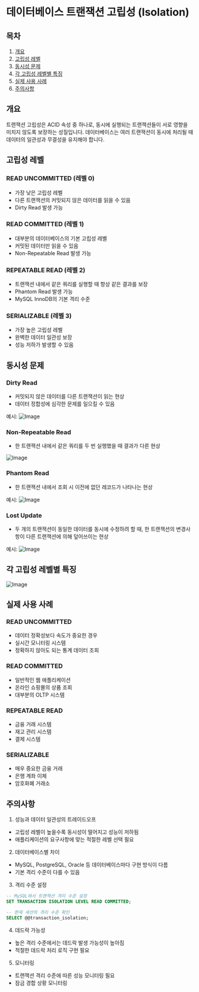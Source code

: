 # 데이터베이스 트랜잭션 고립성 (Isolation)

## 목차
1. [개요](#개요)
2. [고립성 레벨](#고립성-레벨)
3. [동시성 문제](#동시성-문제)
4. [각 고립성 레벨별 특징](#각-고립성-레벨별-특징)
5. [실제 사용 사례](#실제-사용-사례)
6. [주의사항](#주의사항)

## 개요

트랜잭션 고립성은 ACID 속성 중 하나로, 동시에 실행되는 트랜잭션들이 서로 영향을 미치지 않도록 보장하는 성질입니다. 데이터베이스는 여러 트랜잭션이 동시에 처리될 때 데이터의 일관성과 무결성을 유지해야 합니다.

## 고립성 레벨

### READ UNCOMMITTED (레벨 0)
- 가장 낮은 고립성 레벨
- 다른 트랜잭션의 커밋되지 않은 데이터를 읽을 수 있음
- Dirty Read 발생 가능

### READ COMMITTED (레벨 1)
- 대부분의 데이터베이스의 기본 고립성 레벨
- 커밋된 데이터만 읽을 수 있음
- Non-Repeatable Read 발생 가능

### REPEATABLE READ (레벨 2)
- 트랜잭션 내에서 같은 쿼리를 실행할 때 항상 같은 결과를 보장
- Phantom Read 발생 가능
- MySQL InnoDB의 기본 격리 수준

### SERIALIZABLE (레벨 3)
- 가장 높은 고립성 레벨
- 완벽한 데이터 일관성 보장
- 성능 저하가 발생할 수 있음

## 동시성 문제

### Dirty Read
- 커밋되지 않은 데이터를 다른 트랜잭션이 읽는 현상
- 데이터 정합성에 심각한 문제를 일으킬 수 있음

예시:
![Image](https://github.com/user-attachments/assets/702ec364-f4bf-44b3-920c-a8ad31a1bf99)


### Non-Repeatable Read
- 한 트랜잭션 내에서 같은 쿼리를 두 번 실행했을 때 결과가 다른 현상

![Image](https://github.com/user-attachments/assets/1961f2d0-a28c-40d6-9fe0-0a47900bc41d)
### Phantom Read
- 한 트랜잭션 내에서 조회 시 이전에 없던 레코드가 나타나는 현상

예시:
![Image](https://github.com/user-attachments/assets/45a122fd-b390-4675-8b4c-1cacc35607aa)

### Lost Update
- 두 개의 트랜잭션이 동일한 데이터를 동시에 수정하려 할 때, 한 트랜잭션의 변경사항이 다른 트랜잭션에 의해 덮어쓰이는 현상

예시:
![Image](https://github.com/user-attachments/assets/15a12101-a208-44f4-ab66-d9a62515f5bc)
## 각 고립성 레벨별 특징
![Image](https://github.com/user-attachments/assets/933010e1-1ad4-4873-b1db-f70ac9e97eb4)

## 실제 사용 사례

### READ UNCOMMITTED
- 데이터 정확성보다 속도가 중요한 경우
- 실시간 모니터링 시스템
- 정확하지 않아도 되는 통계 데이터 조회

### READ COMMITTED
- 일반적인 웹 애플리케이션
- 온라인 쇼핑몰의 상품 조회
- 대부분의 OLTP 시스템

### REPEATABLE READ
- 금융 거래 시스템
- 재고 관리 시스템
- 결제 시스템

### SERIALIZABLE
- 매우 중요한 금융 거래
- 은행 계좌 이체
- 암호화폐 거래소

## 주의사항

1. 성능과 데이터 일관성의 트레이드오프
- 고립성 레벨이 높을수록 동시성이 떨어지고 성능이 저하됨
- 애플리케이션의 요구사항에 맞는 적절한 레벨 선택 필요

2. 데이터베이스별 차이
- MySQL, PostgreSQL, Oracle 등 데이터베이스마다 구현 방식이 다름
- 기본 격리 수준이 다를 수 있음

3. 격리 수준 설정
```sql
-- MySQL에서 트랜잭션 격리 수준 설정
SET TRANSACTION ISOLATION LEVEL READ COMMITTED;

-- 현재 세션의 격리 수준 확인
SELECT @@transaction_isolation;
```

4. 데드락 가능성
- 높은 격리 수준에서는 데드락 발생 가능성이 높아짐
- 적절한 데드락 처리 로직 구현 필요

5. 모니터링
- 트랜잭션 격리 수준에 따른 성능 모니터링 필요
- 잠금 경합 상황 모니터링